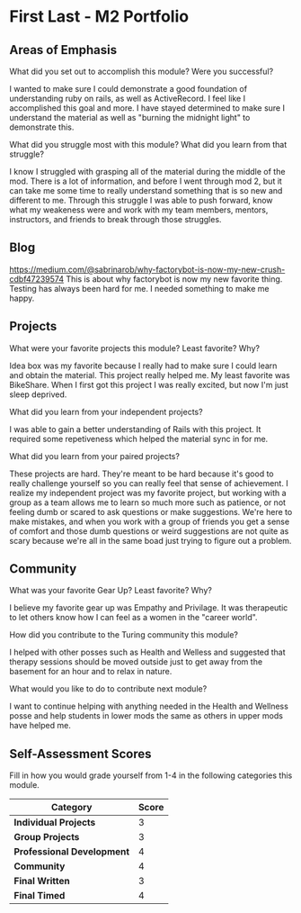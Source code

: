 # First Last - M2 Portfolio

## Areas of Emphasis

What did you set out to accomplish this module? Were you successful?

I wanted to make sure I could demonstrate a good foundation of understanding ruby on rails, as well as ActiveRecord.
I feel like I accomplished this goal and more. I have stayed determined to make sure I understand the material as well as
"burning the midnight light" to demonstrate this. 

What did you struggle most with this module? What did you learn from that struggle?

I know I struggled with grasping all of the material during the middle of the mod. There is a lot of information, and before
I went through mod 2, but it can take me some time to really understand something that is so new and different to me. Through
this struggle I was able to push forward, know what my weakeness were and work with my team members, mentors, instructors, and
friends to break through those struggles. 

## Blog

https://medium.com/@sabrinarob/why-factorybot-is-now-my-new-crush-cdbf47239574
This is about why factorybot is now my new favorite thing. Testing has always been hard for me. I needed something to 
make me happy.

## Projects

What were your favorite projects this module? Least favorite? Why?

Idea box was my favorite because I really had to make sure I could learn and obtain the material. This project really helped me.
My least favorite was BikeShare. When I first got this project I was really excited, but now I'm just sleep deprived.

What did you learn from your independent projects?

I was able to gain a better understanding of Rails with this project. It required some repetiveness which helped the material
sync in for me. 

What did you learn from your paired projects?

These projects are hard. They're meant to be hard because it's good to really challenge yourself so you can really feel that
sense of achievement. I realize my independent project was my favorite project, but working with a group as a team allows me 
to learn so much more such as patience, or not feeling dumb or scared to ask questions or make suggestions. We're here to make
mistakes, and when you work with a group of friends you get a sense of comfort and those dumb questions or weird suggestions 
are not quite as scary because we're all in the same boad just trying to figure out a problem. 

## Community

What was your favorite Gear Up? Least favorite? Why?

I believe my favorite gear up was Empathy and Privilage. It was therapeutic to let others know how I can feel as a women 
in the "career world". 

How did you contribute to the Turing community this module?

I helped with other posses such as Health and Welless and suggested that therapy sessions should be moved outside just to 
get away from the basement for an hour and to relax in nature. 

What would you like to do to contribute next module?

I want to continue helping with anything needed in the Health and Wellness posse and help students in lower mods the same as
others in upper mods have helped me. 

## Self-Assessment Scores

Fill in how you would grade yourself from 1-4 in the following categories this module.

| Category                     | Score |
| -----------------------------| ----- |
| **Individual Projects**      |   3   |
| **Group Projects**           |   3   |
| **Professional Development** |   4   |
| **Community**                |   4   |
| **Final Written**            |   3   |
| **Final Timed**              |   4   |
